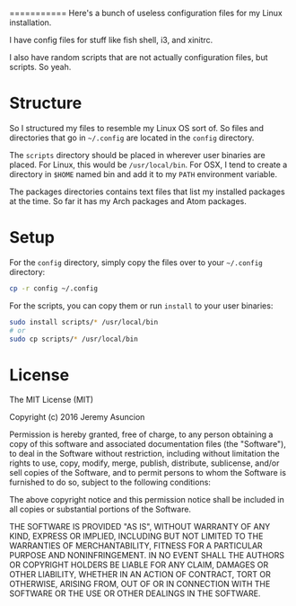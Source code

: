===========
Here's a bunch of useless configuration files for my Linux installation.

I have config files for stuff like fish shell, i3, and xinitrc.

I also have random scripts that are not actually configuration files, but scripts. So yeah.

Structure
=========
So I structured my files to resemble my Linux OS sort of. So files and directories that go in
`~/.config` are located in the `config` directory.

The `scripts` directory should be placed in wherever user binaries are placed. For Linux,
this would be `/usr/local/bin`. For OSX, I tend to create a directory in `$HOME` named
bin and add it to my `PATH` environment variable.

The packages directories contains text files that list my installed packages at the time.
So far it has my Arch packages and Atom packages.

Setup
=====
For the `config` directory, simply copy the files over to your `~/.config` directory:
```bash
cp -r config ~/.config
```

For the scripts, you can copy them or run `install` to your user binaries:
```bash
sudo install scripts/* /usr/local/bin
# or
sudo cp scripts/* /usr/local/bin
```

License
=======
The MIT License (MIT)

Copyright (c) 2016 Jeremy Asuncion

Permission is hereby granted, free of charge, to any person obtaining a copy
of this software and associated documentation files (the "Software"), to deal
in the Software without restriction, including without limitation the rights
to use, copy, modify, merge, publish, distribute, sublicense, and/or sell
copies of the Software, and to permit persons to whom the Software is
furnished to do so, subject to the following conditions:

The above copyright notice and this permission notice shall be included in all
copies or substantial portions of the Software.

THE SOFTWARE IS PROVIDED "AS IS", WITHOUT WARRANTY OF ANY KIND, EXPRESS OR
IMPLIED, INCLUDING BUT NOT LIMITED TO THE WARRANTIES OF MERCHANTABILITY,
FITNESS FOR A PARTICULAR PURPOSE AND NONINFRINGEMENT. IN NO EVENT SHALL THE
AUTHORS OR COPYRIGHT HOLDERS BE LIABLE FOR ANY CLAIM, DAMAGES OR OTHER
LIABILITY, WHETHER IN AN ACTION OF CONTRACT, TORT OR OTHERWISE, ARISING FROM,
OUT OF OR IN CONNECTION WITH THE SOFTWARE OR THE USE OR OTHER DEALINGS IN THE
SOFTWARE.

